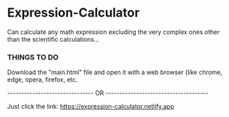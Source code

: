 # Expression-Calculator
Can calculate any math expression excluding the very complex ones other than the scientific calculations...


### THINGS TO DO
Download the "main.html" file and open it with a web browser (like chrome, edge, opera, firefox, etc.

------------------------------- OR -------------------------------------

Just click the link: https://expression-calculator.netlify.app

